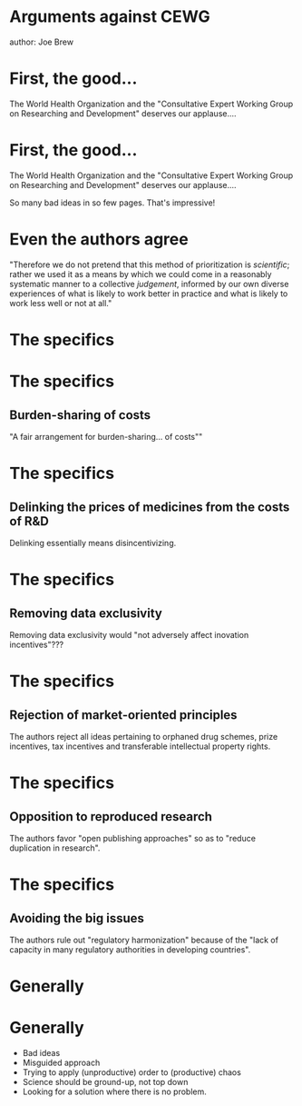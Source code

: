 Arguments against CEWG
========================================================
author: Joe Brew

First, the good...
========================================================

The World Health Organization and the "Consultative Expert Working Group on Researching and Development" deserves our applause....

First, the good...
========================================================

The World Health Organization and the "Consultative Expert Working Group on Researching and Development" deserves our applause....

So many bad ideas in so few pages.  That's impressive!

Even the authors agree
========================================================
"Therefore we do not pretend that this method of prioritization is _scientific_; rather
we used it as a means by which we could come in a reasonably systematic manner
to a collective _judgement_, informed by our own diverse experiences of what is
likely to work better in practice and what is likely to work less well or not at all."

The specifics
========================================================

The specifics
========================================================
## Burden-sharing of costs  

"A fair arrangement for burden-sharing... of costs""



The specifics
========================================================
## Delinking the prices of medicines from the costs of R&D  

Delinking essentially means disincentivizing.  



The specifics
========================================================


## Removing data exclusivity  

Removing data exclusivity would "not adversely affect inovation incentives"???



The specifics
========================================================

## Rejection of market-oriented principles  
The authors reject all ideas pertaining to orphaned drug schemes, prize incentives, tax incentives and transferable intellectual property rights.  


The specifics
========================================================

## Opposition to reproduced research  
The authors favor "open publishing approaches" so as to "reduce duplication in research".




The specifics
========================================================

## Avoiding the big issues  
The authors rule out "regulatory harmonization" because of the "lack of capacity in many regulatory authorities in developing countries". 



Generally  
========================================================

Generally  
========================================================
- Bad ideas 
- Misguided approach
- Trying to apply (unproductive) order to (productive) chaos
- Science should be ground-up, not top down
- Looking for a solution where there is no problem.  
